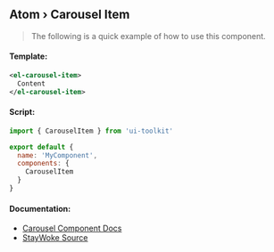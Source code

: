Atom › Carousel Item
---

> The following is a quick example of how to use this component.


#### Template:

```xml
<el-carousel-item>
  Content
</el-carousel-item>
```


#### Script:
```js
import { CarouselItem } from 'ui-toolkit'

export default {
  name: 'MyComponent',
  components: {
    CarouselItem
  }
}
```


#### Documentation:

* [Carousel Component Docs](https://element.eleme.io/#/en-US/component/carousel)
* [StayWoke Source](https://github.com/staywoke/ui-toolkit/tree/master/src/components/atoms/carousel-item)
